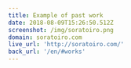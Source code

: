 ```yaml
---
title: Example of past work
date: 2018-08-09T15:26:50.512Z
screenshot: /img/soratoiro.png
domain: soratoiro.com
live_url: 'http://soratoiro.com/'
back_url: '/en/#works'
---
```


